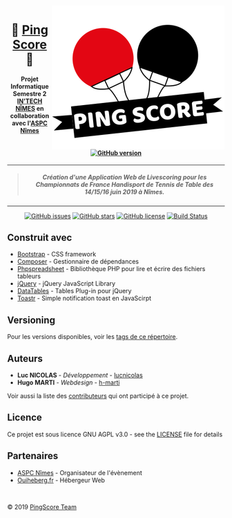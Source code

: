 <img src="assets/img/logo_ping_score.png" align="right" />

<div align="center">

  # :ping_pong: [Ping Score](https://pingscore.ouiheberg.fr) :ping_pong:
  #### Projet Informatique Semestre 2 [IN'TECH NÎMES](https://www.intechinfo.fr/) en collaboration avec l'[ASPC Nîmes](http://www.aspcn.fr/)  [![GitHub version](https://badge.fury.io/gh/Lacaravaneducodeur%2FPingScore.svg)](https://badge.fury.io/gh/Lacaravaneducodeur%2FPingScore)
  ___
  > ##### Création d'une Application Web de Livescoring pour les Championnats de France Handisport de Tennis de Table des 14/15/16 juin 2019 à Nîmes. 
  ___
  [![GitHub issues](https://img.shields.io/github/issues/Lacaravaneducodeur/PingScore.svg)](https://github.com/Lacaravaneducodeur/PingScore/issues)
  [![GitHub stars](https://img.shields.io/github/stars/Lacaravaneducodeur/PingScore.svg)](https://github.com/Lacaravaneducodeur/PingScore/stargazers)
  [![GitHub license](https://img.shields.io/github/license/Lacaravaneducodeur/PingScore.svg)](https://github.com/Lacaravaneducodeur/PingScore/blob/master/LICENSE)
[![Build Status](https://travis-ci.com/Lacaravaneducodeur/PingScore.svg?branch=master)](https://travis-ci.com/Lacaravaneducodeur/PingScore)

</div>

## Construit avec

* [Bootstrap](https://getbootstrap.com) - CSS framework
* [Composer](https://getcomposer.org/) - Gestionnaire de dépendances
* [Phpspreadsheet](https://phpspreadsheet.readthedocs.io) - Bibliothèque PHP pour lire et écrire des fichiers tableurs
* [jQuery](https://jquery.com/) - jQuery JavaScript Library 
* [DataTables](https://datatables.net/) - Tables Plug-in pour jQuery
* [Toastr](http://www.toastrjs.com) - Simple notification toast en JavaScirpt


## Versioning

Pour les versions disponibles, voir les [tags de ce répertoire](https://github.com/Lacaravaneducodeur/PingScore/releases). 

## Auteurs

* **Luc NICOLAS** - *Développement* - [lucnicolas](https://github.com/lucnicolas)
* **Hugo MARTI** - *Webdesign* - [h-marti](https://github.com/h-marti)

Voir aussi la liste des [contributeurs](https://github.com/Lacaravaneducodeur/PingScore/graphs/contributors) qui ont participé à ce projet.

## Licence

Ce projet est sous licence GNU AGPL v3.0 - see the [LICENSE](LICENSE) file for details

## Partenaires

* [ASPC Nîmes](http://www.aspcn.fr) - Organisateur de l'évènement
* [Ouiheberg.fr](https://www.ouiheberg.com/) - Hébergeur Web

<br>

© 2019 [PingScore Team](https://github.com/Lacaravaneducodeur)
